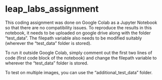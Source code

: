# leap_labs_assignment

This coding assignment was done on Google Colab as a Jupyter Notebook so that there are no compatibility issues. To reproduce the results in this notebook, it needs to be uploaded on google drive along with the folder “test_data”. The filepath variable also needs to be modified suitably (wherever the “test_data” folder is stored).

To run it outside Google Colab, simply comment out the first two lines of code (first code block of the notebook) and change the filepath variable to wherever the “test_data” folder is stored.

To test on multiple images, you can use the “additional_test_data” folder.
